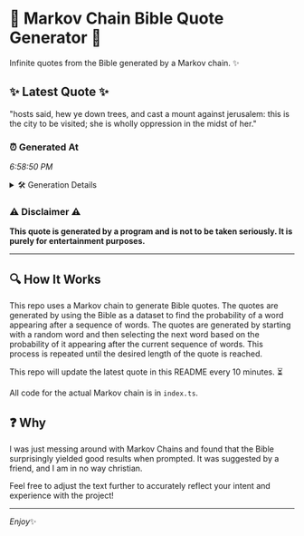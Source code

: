 # 📖 Markov Chain Bible Quote Generator 📖

Infinite quotes from the Bible generated by a Markov chain. ✨

## ✨ Latest Quote ✨
"hosts said, hew ye down trees, and cast a mount against jerusalem: this is the city to be visited; she is wholly oppression in the midst of her."

### ⏰ Generated At
*6:58:50 PM*

<details>
    <summary>🛠️ Generation Details</summary>
    <p>
        <strong>🌱 Seed:</strong> hosts<br>
        <strong>🔄 Iterations:</strong> 27<br>
        <strong>📜 Context History:</strong><br>[ hosts ]: said,<br>[ hosts, said, ]: hew<br>[ hosts, said,, hew ]: ye<br>[ hosts, said,, hew, ye ]: down<br>[ hosts, said,, hew, ye, down ]: trees,<br>[ hosts, said,, hew, ye, down, trees, ]: and<br>[ said,, hew, ye, down, trees,, and ]: cast<br>[ hew, ye, down, trees,, and, cast ]: a<br>[ ye, down, trees,, and, cast, a ]: mount<br>[ down, trees,, and, cast, a, mount ]: against<br>[ trees,, and, cast, a, mount, against ]: jerusalem:<br>[ and, cast, a, mount, against, jerusalem: ]: this<br>[ cast, a, mount, against, jerusalem:, this ]: is<br>[ a, mount, against, jerusalem:, this, is ]: the<br>[ mount, against, jerusalem:, this, is, the ]: city<br>[ against, jerusalem:, this, is, the, city ]: to<br>[ jerusalem:, this, is, the, city, to ]: be<br>[ this, is, the, city, to, be ]: visited;<br>[ is, the, city, to, be, visited; ]: she<br>[ the, city, to, be, visited;, she ]: is<br>[ city, to, be, visited;, she, is ]: wholly<br>[ to, be, visited;, she, is, wholly ]: oppression<br>[ be, visited;, she, is, wholly, oppression ]: in<br>[ visited;, she, is, wholly, oppression, in ]: the<br>[ she, is, wholly, oppression, in, the ]: midst<br>[ is, wholly, oppression, in, the, midst ]: of<br>[ wholly, oppression, in, the, midst, of ]: her.<br>
    </p>
</details>

### ⚠️ Disclaimer ⚠️
**This quote is generated by a program and is not to be taken seriously. It is purely for entertainment purposes.**

---

## 🔍 How It Works

This repo uses a Markov chain to generate Bible quotes. The quotes are generated by using the Bible as a dataset to find the probability of a word appearing after a sequence of words. The quotes are generated by starting with a random word and then selecting the next word based on the probability of it appearing after the current sequence of words. This process is repeated until the desired length of the quote is reached.

This repo will update the latest quote in this README every 10 minutes. ⏳

All code for the actual Markov chain is in `index.ts`.

## ❓ Why

I was just messing around with Markov Chains and found that the Bible surprisingly yielded good results when prompted. 
It was suggested by a friend, and I am in no way christian.

Feel free to adjust the text further to accurately reflect your intent and experience with the project!

---

*Enjoy*✨
